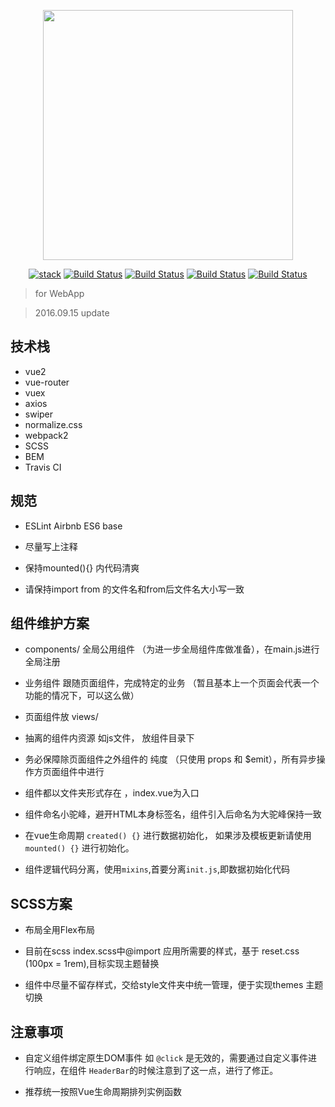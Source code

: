 <p align="center"><a href="http://vue-pure.dingyiming.cn" target="_blank"><img width="400"src="https://cloud.githubusercontent.com/assets/12537013/18533150/8325bd0a-7b13-11e6-9084-ed27b2466e3c.png"></a></p>
<p align="center">
<a href="http://stackshare.io/dingyiming/dingyiming"><img src="http://img.shields.io/badge/tech-stack-0690fa.svg?style=flat" alt="stack"></a>
<a href="https://travis-ci.org/dingyiming/vue-pure"><img src="https://travis-ci.org/dingyiming/vue-pure.png" alt="Build Status"></a>
<a href="https://circleci.com/gh/dingyiming/vue-pure"><img src="https://img.shields.io/circleci/project/dingyiming/vue-pure/dev.svg" alt="Build Status"></a>
<a href="http://isitmaintained.com/project/dingyiming/vue-pure"><img src="http://isitmaintained.com/badge/resolution/dingyiming/vue-pure.svg" alt="Build Status"></a>
<a href="http://isitmaintained.com/project/dingyiming/vue-pure"><img src="(http://isitmaintained.com/badge/open/dingyiming/vue-pure.svg" alt="Build Status"></a>
</p>

> for WebApp

> 2016.09.15 update

## 技术栈

- vue2
- vue-router
- vuex
- axios
- swiper
- normalize.css
- webpack2
- SCSS
- BEM
- Travis CI

## 规范

- ESLint Airbnb ES6 base

- 尽量写上注释

- 保持mounted(){} 内代码清爽

- 请保持import from 的文件名和from后文件名大小写一致

## 组件维护方案

- components/ 全局公用组件 （为进一步全局组件库做准备），在main.js进行全局注册

- 业务组件 跟随页面组件，完成特定的业务 （暂且基本上一个页面会代表一个功能的情况下，可以这么做）

- 页面组件放 views/

- 抽离的组件内资源 如js文件， 放组件目录下

- 务必保障除页面组件之外组件的 纯度 （只使用 props 和 $emit），所有异步操作方页面组件中进行

- 组件都以文件夹形式存在 ，index.vue为入口

- 组件命名小驼峰，避开HTML本身标签名，组件引入后命名为大驼峰保持一致

- 在vue生命周期 `created() {}` 进行数据初始化， 如果涉及模板更新请使用 `mounted() {}` 进行初始化。

- 组件逻辑代码分离，使用`mixins`,首要分离`init.js`,即数据初始化代码

## SCSS方案

- 布局全用Flex布局

- 目前在scss index.scss中@import 应用所需要的样式，基于 reset.css (100px = 1rem),目标实现主题替换

- 组件中尽量不留存样式，交给style文件夹中统一管理，便于实现themes 主题切换

## 注意事项

- 自定义组件绑定原生DOM事件 如 `@click` 是无效的，需要通过自定义事件进行响应，在组件 `HeaderBar`的时候注意到了这一点，进行了修正。

- 推荐统一按照Vue生命周期排列实例函数
